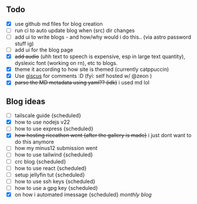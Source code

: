 ## Todo

- [x] use github md files for blog creation
- [ ] run ci to auto update blog when (src) dir changes
- [ ] add ui to write blogs - and how/why would i do this.. (via astro password stuff ig)
- [ ] add ui for the blog page
- [x] ~~add audio~~ (uhh text to speech is expensive, esp in large text quantity), dyslexic font (working on rn), etc to blogs.
- [x] theme it according to how site is themed (currently catppuccin)
- [x] Use [giscus](https://giscus.app/) for comments :D (fyi: self hosted w/ @zeon )
- [x] ~~parse the MD metadata using yaml?? (idk)~~ i used md lol

## Blog ideas

- [ ] tailscale guide {scheduled}
- [x] how to use nodejs v22
- [ ] how to use express {scheduled}
- [x] ~~how hosting riceathon went {after the gallery is made}~~ i just dont want to do this anymore
- [ ] how my minus12 submission went
- [ ] how to use tailwind {scheduled}
- [ ] crc blog {scheduled}
- [ ] how to use react {scheduled}
- [ ] setup jellyfin tut {scheduled}
- [ ] how to use ssh keys {scheduled}
- [ ] how to use a gpg key {scheduled}
- [x] on how i automated imessage {scheduled}
      _monthly blog_